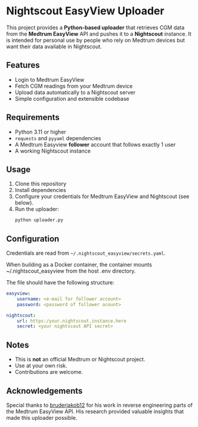 # Nightscout EasyView Uploader

This project provides a **Python-based uploader** that retrieves CGM data from the **Medtrum EasyView** 
API and pushes it to a **Nightscout** instance. It is intended for personal use by people who rely on 
Medtrum devices but want their data available in Nightscout.

## Features
- Login to Medtrum EasyView
- Fetch CGM readings from your Medtrum device
- Upload data automatically to a Nightscout server
- Simple configuration and extensible codebase

## Requirements
- Python 3.11 or higher
- `requests` and `pyyaml` dependencies
- A Medtrum Easyview **follower** account that follows exactly 1 user
- A working Nightscout instance

## Usage
1. Clone this repository
2. Install dependencies
3. Configure your credentials for Medtrum EasyView and Nightscout (see below).
4. Run the uploader:
   ```bash
   python uploader.py
   ```

## Configuration

Credentials are read from `~/.nightscout_easyview/secrets.yaml`.

When building as a Docker container, the container mounts ~/.nightscout_easyview from the host .env directory.

The file should have the following structure:

```yaml
easyview:
    username: <e-mail for follower account>
    password: <password of follower acount>

nightscout:
    url: https:/your.nightscout.instance.here
    secret: <your nightscout API secret>
```

## Notes
- This is **not** an official Medtrum or Nightscout project.
- Use at your own risk.
- Contributions are welcome.


## Acknowledgements
Special thanks to [bruderjakob12](https://gist.github.com/bruderjakob12/b492e5c0b32e421d6fc9ee6f86d5f2dd)
for his work in reverse engineering parts of the Medtrum EasyView API. 
His research provided valuable insights that made this uploader possible.

